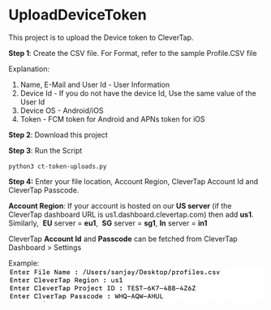 # UploadDeviceToken
This project is to upload the Device token to CleverTap.

**Step 1**: Create the CSV file. For Format, refer to the sample Profile.CSV file

Explanation:
1) Name, E-Mail and User Id - User Information
2) Device Id - If you do not have the device Id, Use the same value of the User Id
3) Device OS - Android/iOS
4) Token - FCM token for Android and APNs token for iOS

**Step 2**: Download this project

**Step 3**: Run the Script

```
python3 ct-token-uploads.py
```

**Step 4:** Enter your file location, Account Region, CleverTap Account Id and CleverTap Passcode.

**Account Region**: 
If your account is hosted on our **US server** (if the CleverTap dashboard URL is us1.dashboard.clevertap.com) then add **us1**. 
Similarly, 
**EU** server = **eu1**, 
**SG** server = **sg1**,
**In** server = **in1**

CleverTap **Account Id** and **Passcode** can be fetched from CleverTap Dashboard > Settings

Example: ![input](https://github.com/parthdani/UploadDeviceToken/blob/main/Screenshot%202021-06-17%20at%203.37.13%20AM.png)
